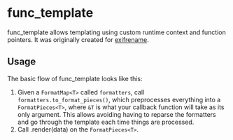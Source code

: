 # func_template

func_template allows templating using custom runtime context and function
pointers. It was originally created for
[exifrename](https://github.com/cdown/exifrename).

## Usage

The basic flow of func_template looks like this:

1. Given a `FormatMap<T>` called `formatters`, call
   `formatters.to_format_pieces()`, which preprocesses everything into a
   `FormatPieces<T>`, where `&T` is what your callback function will take as
   its only argument. This allows avoiding having to reparse the formatters and
   go through the template each time things are processed.
2. Call .render(data) on the `FormatPieces<T>`.

